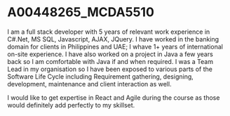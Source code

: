 # A00448265_MCDA5510

I am a full stack developer with 5 years of relevant work experience in C#.Net, MS SQL, Javascript, AJAX, JQuery. I have worked in the banking domain for clients in Philippines and UAE; I whave 1+ years of international on-site experience. I have also worked on a project in Java a few years back so I am comfortable with Java if and when required.
I was a Team Lead in my organisation so I have been exposed to various parts of the Software Life Cycle including Requirement gathering, designing, development, maintenance and client interaction as well.

I would like to get expertise in React and Agile during the course as those would definitely add perfectly to my skillset.
